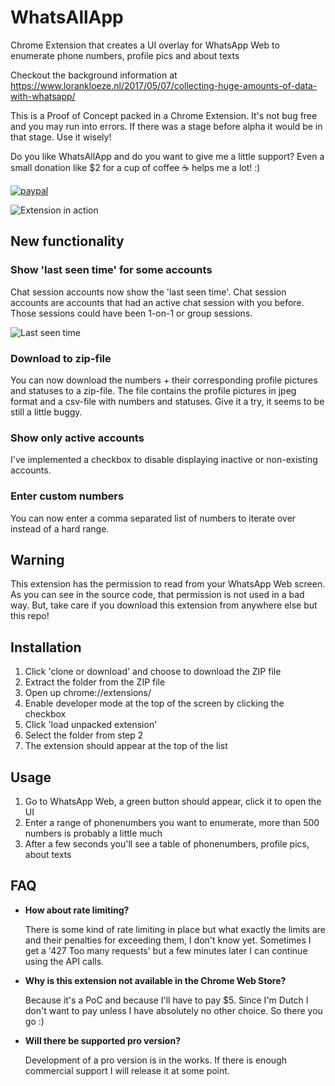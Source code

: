 


# WhatsAllApp
Chrome Extension that creates a UI overlay for WhatsApp Web to enumerate phone numbers, profile pics and about texts

Checkout the background information at https://www.lorankloeze.nl/2017/05/07/collecting-huge-amounts-of-data-with-whatsapp/

This is a Proof of Concept packed in a Chrome Extension. It's not bug free and you may run into errors. If there was a stage before alpha it would be in that stage. Use it wisely!

Do you like WhatsAllApp and do you want to give me a little support? Even a small donation like $2 for a cup of coffee ☕  helps me a lot! :)

[![paypal](https://www.paypalobjects.com/en_US/i/btn/btn_donateCC_LG.gif)](https://www.paypal.com/cgi-bin/webscr?cmd=_s-xclick&hosted_button_id=PHVYMCEVZNLPA)

![Extension in action](https://www.lorankloeze.nl/wp-content/uploads/2017/05/whatsapp_script_2.png "Extension in action")

## New functionality
### Show 'last seen time' for some accounts
Chat session accounts now show the 'last seen time'. Chat session accounts are accounts that had an active chat session with you before. Those sessions could have been 1-on-1 or group sessions.

![Last seen time](https://i.imgur.com/YBSp4qr.png "Last seen time")

### Download to zip-file
You can now download the numbers + their corresponding profile pictures and statuses to a zip-file. The file contains the profile pictures in jpeg format and a csv-file with numbers and statuses. Give it a try, it seems to be still a little buggy.

### Show only active accounts
I've implemented a checkbox to disable displaying inactive or non-existing accounts.

### Enter custom numbers
You can now enter a comma separated list of numbers to iterate over instead of a hard range.

## Warning
This extension has the permission to read from your WhatsApp Web screen. As you can see in the source code, that permission is not used in a bad way. But, take care if you download this extension from anywhere else but this repo!

## Installation
1. Click 'clone or download' and choose to download the ZIP file
2. Extract the folder from the ZIP file
3. Open up chrome://extensions/
4. Enable developer mode at the top of the screen by clicking the checkbox
5. Click 'load unpacked extension'
6. Select the folder from step 2
7. The extension should appear at the top of the list

## Usage
1. Go to WhatsApp Web, a green button should appear, click it to open the UI
2. Enter a range of phonenumbers you want to enumerate, more than 500 numbers is probably a little much
3. After a few seconds you'll see a table of phonenumbers, profile pics, about texts

## FAQ
* __How about rate limiting?__

   There is some kind of rate limiting in place but what exactly the limits are and their penalties for exceeding them, I don't know yet. Sometimes I get a '427 Too many requests' but a few minutes later I can continue using the API calls.

* __Why is this extension not available in the Chrome Web Store?__

   Because it's a PoC and because I'll have to pay $5. Since I'm Dutch I don't want to pay unless I have absolutely no other choice. So there you go :)

* __Will there be supported pro version?__

  Development of a pro version is in the works. If there is enough commercial support I will release it at some point.
